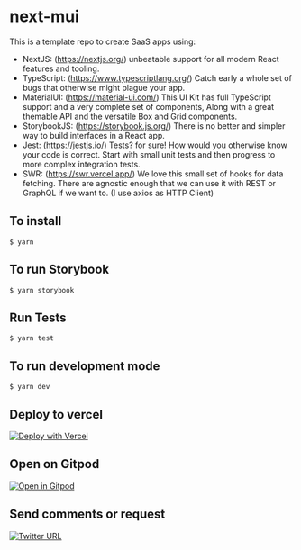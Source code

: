 # next-mui

This is a template repo to create SaaS apps using:

- NextJS: (https://nextjs.org/) unbeatable support for all modern React features and tooling.
- TypeScript: (https://www.typescriptlang.org/) Catch early a whole set of bugs that otherwise might plague your app.
- MaterialUI: (https://material-ui.com/) This UI Kit has full TypeScript support and a very complete set of components, Along with a great themable API and the versatile Box and Grid components.
- StorybookJS: (https://storybook.js.org/) There is no better and simpler way to build interfaces in a React app.
- Jest: (https://jestjs.io/) Tests? for sure! How would you otherwise know your code is correct. Start with small unit tests and then progress to more complex integration tests.
- SWR: (https://swr.vercel.app/) We love this small set of hooks for data fetching. There are agnostic enough that we can use it with REST or GraphQL if we want to. (I use axios as HTTP Client)

## To install

```
$ yarn
```

## To run Storybook

```
$ yarn storybook
```

## Run Tests

```
$ yarn test
```

## To run development mode

```
$ yarn dev
```

## Deploy to vercel

[![Deploy with Vercel](https://vercel.com/button)](https://vercel.com/new/clone?repository-url=https%3A%2F%2Fgithub.com%2Foutsrc%2Fnext-mui)

## Open on Gitpod

[![Open in Gitpod](https://gitpod.io/button/open-in-gitpod.svg)](https://gitpod.io/#https://github.com/outsrc/next-mui)

## Send comments or request

[![Twitter URL](https://img.shields.io/twitter/url/https/twitter.com/efreyreg.svg?style=social&label=Follow%20%40efreyreg)](https://twitter.com/efreyreg)
